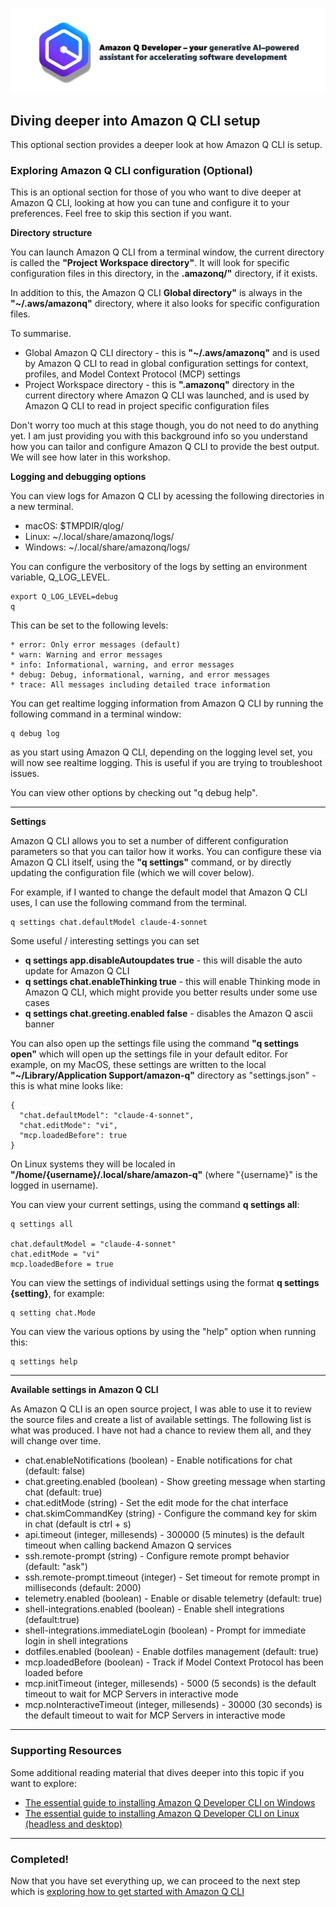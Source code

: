 ![Amazon Q Developer header](/images/q-vscode-header.png)

## Diving deeper into Amazon Q CLI setup

This optional section provides a deeper look at how Amazon Q CLI is setup.

### Exploring Amazon Q CLI configuration (Optional)

This is an optional section for those of you who want to dive deeper at Amazon Q CLI, looking at how you can tune and configure it to your preferences. Feel free to skip this section if you want.

**Directory structure**

You can launch Amazon Q CLI from a terminal window, the current directory is called the **"Project Workspace directory"**. It will look for specific configuration files in this directory, in the **.amazonq/"** directory, if it exists.

In addition to this, the Amazon Q CLI **Global directory"** is always in the **"~/.aws/amazonq"** directory, where it also looks for specific configuration files.

To summarise.

* Global Amazon Q CLI directory - this is **"~/.aws/amazonq"** and is used by Amazon Q CLI to read in global configuration settings for context, profiles, and Model Context Protocol (MCP) settings
* Project Workspace directory - this is **".amazonq"** directory in the current directory where Amazon Q CLI was launched, and is used by Amazon Q CLI to read in project specific configuration files

Don't worry too much at this stage though, you do not need to do anything yet. I am just providing you with this background info so you understand how you can tailor and configure Amazon Q CLI to provide the best output. We will see how later in this workshop.

**Logging and debugging options**

You can view logs for Amazon Q CLI by acessing the following directories in a new terminal.

* macOS: $TMPDIR/qlog/
* Linux: ~/.local/share/amazonq/logs/
* Windows: ~/.local/share/amazonq/logs/

You can configure the verbository of the logs by setting an environment variable, Q_LOG_LEVEL.

```
export Q_LOG_LEVEL=debug
q 
```

This can be set to the following levels:

```
* error: Only error messages (default)
* warn: Warning and error messages
* info: Informational, warning, and error messages
* debug: Debug, informational, warning, and error messages
* trace: All messages including detailed trace information
```

You can get realtime logging information from Amazon Q CLI by running the following command in a terminal window:

```
q debug log
```

as you start using Amazon Q CLI, depending on the logging level set, you will now see realtime logging. This is useful if you are trying to troubleshoot issues.

You can view other options by checking out "q debug help".

---

**Settings**

Amazon Q CLI allows you to set a number of different configuration parameters so that you can tailor how it works. You can configure these via Amazon Q CLI itself, using the **"q settings"** command, or by directly updating the configuration file (which we will cover below).

For example, if I wanted to change the default model that Amazon Q CLI uses, I can use the following command from the terminal.

```
q settings chat.defaultModel claude-4-sonnet
```

Some useful / interesting settings you can set

* **q settings app.disableAutoupdates true** - this will disable the auto update for Amazon Q CLI
* **q settings chat.enableThinking true** - this will enable Thinking mode in Amazon Q CLI, which might provide you better results under some use cases
* **q settings chat.greeting.enabled false** - disables the Amazon Q ascii banner

You can also open up the settings file using the command **"q settings open"** which will open up the settings file in your default editor. For example, on my MacOS, these settings are written to the local **"~/Library/Application Support/amazon-q"** directory as "settings.json" - this is what mine looks like:

```
{
  "chat.defaultModel": "claude-4-sonnet",
  "chat.editMode": "vi",
  "mcp.loadedBefore": true
}
```

On Linux systems they will be localed in **"/home/{username}/.local/share/amazon-q"** (where "{username}" is the logged in username).



You can view your current settings, using the command **q settings all**:

```
q settings all

chat.defaultModel = "claude-4-sonnet"
chat.editMode = "vi"
mcp.loadedBefore = true
```

You can view the settings of individual settings using the format **q settings {setting}**, for example:

```
q setting chat.Mode
```


You can view the various options by using the "help" option when running this:

```
q settings help
```

---

**Available settings in Amazon Q CLI**

As Amazon Q CLI is an open source project, I was able to use it to review the source files and create a list of available settings. The following list is what was produced. I have not had a chance to review them all, and they will change over time.

* chat.enableNotifications (boolean) - Enable notifications for chat (default: false)
* chat.greeting.enabled (boolean) - Show greeting message when starting chat (default: true)
* chat.editMode (string) - Set the edit mode for the chat interface
* chat.skimCommandKey (string) - Configure the command key for skim in chat (default is ctrl + s)
* api.timeout (integer, millesends) - 300000 (5 minutes) is the default timeout when calling backend Amazon Q services
* ssh.remote-prompt (string) - Configure remote prompt behavior (default: "ask")
* ssh.remote-prompt.timeout (integer) - Set timeout for remote prompt in milliseconds (default: 2000)
* telemetry.enabled (boolean) - Enable or disable telemetry (default: true)
* shell-integrations.enabled (boolean) - Enable shell integrations (default:true)
* shell-integrations.immediateLogin (boolean) - Prompt for immediate login in shell integrations
* dotfiles.enabled (boolean) - Enable dotfiles management (default: true)
* mcp.loadedBefore (boolean) - Track if Model Context Protocol has been loaded before
* mcp.initTimeout (integer, millesends) - 5000 (5 seconds) is the default timeout to wait for MCP Servers in interactive mode
* mcp.noInteractiveTimeout (integer, millesends) - 30000 (30 seconds) is the default timeout to wait for MCP Servers in interactive mode


---

### Supporting Resources

Some additional reading material that dives deeper into this topic if you want to explore:

* [The essential guide to installing Amazon Q Developer CLI on Windows](https://dev.to/aws/the-essential-guide-to-installing-amazon-q-developer-cli-on-windows-lmh)
* [The essential guide to installing Amazon Q Developer CLI on Linux (headless and desktop)](https://dev.to/aws/the-essential-guide-to-installing-amazon-q-developer-cli-on-linux-headless-and-desktop-3bo7)


---


### Completed!

Now that you have set everything up, we can proceed to the next step which is [exploring how to get started with Amazon Q CLI](02a-getting-started.md)
